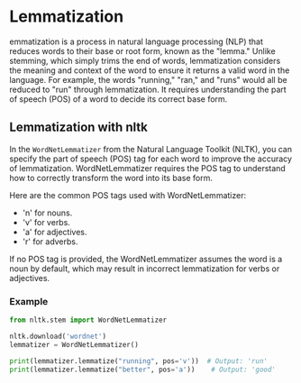 # Lemmatization

emmatization is a process in natural language processing (NLP) that reduces words to their base or root form, known as the "lemma." Unlike stemming, which simply trims the end of words, lemmatization considers the meaning and context of the word to ensure it returns a valid word in the language. For example, the words "running," "ran," and "runs" would all be reduced to "run" through lemmatization. It requires understanding the part of speech (POS) of a word to decide its correct base form.

## Lemmatization with nltk

In the `WordNetLemmatizer` from the Natural Language Toolkit (NLTK), you can specify the part of speech (POS) tag for each word to improve the accuracy of lemmatization. WordNetLemmatizer requires the POS tag to understand how to correctly transform the word into its base form.

Here are the common POS tags used with WordNetLemmatizer:

- 'n' for nouns.
- 'v' for verbs.
- 'a' for adjectives.
- 'r' for adverbs.

If no POS tag is provided, the WordNetLemmatizer assumes the word is a noun by default, which may result in incorrect lemmatization for verbs or adjectives.

### Example

```python
from nltk.stem import WordNetLemmatizer

nltk.download('wordnet')
lemmatizer = WordNetLemmatizer()

print(lemmatizer.lemmatize("running", pos='v'))  # Output: 'run'
print(lemmatizer.lemmatize("better", pos='a'))    # Output: 'good'
```
